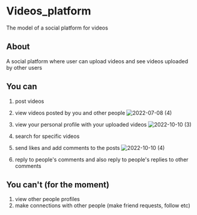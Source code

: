 # Videos_platform
The model of a social platform for videos

## About
A social platform where user can upload videos and see videos uploaded by other users

## You can
1. post videos
2. view videos posted by you and other people
![2022-07-08 (4)](https://user-images.githubusercontent.com/91996303/194924360-0a7d9e64-a9e1-4cbe-b052-df23e5094760.png)

3. view your personal profile with your uploaded videos
   ![2022-10-10 (3)](https://user-images.githubusercontent.com/91996303/194924647-a9e2d09a-5b22-414d-8437-a970ec126e35.png)

5. search for specific videos
6. send likes and add comments to the posts
   ![2022-10-10 (4)](https://user-images.githubusercontent.com/91996303/194928683-677883e8-308c-4797-a2d7-b95970132e73.png)

8. reply to people's comments and also reply to people's replies to other comments

## You can't (for the moment)
1. view other people profiles
2. make connections with other people (make friend requests, follow etc)
